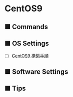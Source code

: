 # CentOS9
## ■ Commands

## ■ OS Settings
- [ ] [CentOS9 構築手順](https://github.com/thetaru/memorandum/edit/master/OS/Linux/CentOS9/basic-configuration)

## ■ Software Settings

## ■ Tips
